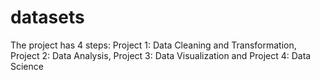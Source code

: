 # datasets
The project has 4 steps:  Project 1: Data Cleaning and Transformation, Project 2: Data Analysis, Project 3: Data Visualization and Project 4: Data Science 
